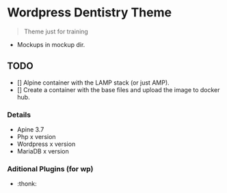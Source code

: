 # Wordpress Dentistry Theme

>Theme just for training

- Mockups in mockup dir.

## TODO

- [] Alpine container with the LAMP stack (or just AMP).
- [] Create a container with the base files and upload the image to docker hub.


### Details

- Apine 3.7
- Php x version
- Wordpress x version
- MariaDB x version


### Aditional Plugins (for wp)
- :thonk:
